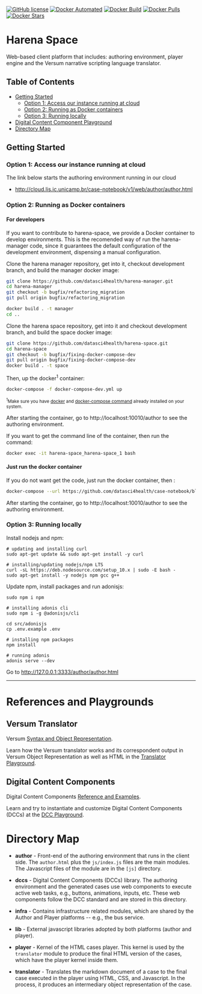 [![GitHub license](https://img.shields.io/github/license/Naereen/StrapDown.js.svg)](https://github.com/datasci4health/harena-space/blob/master/LICENSE)
[![Docker Automated](https://img.shields.io/docker/cloud/automated/datasci4health/harena-space.svg?style=flat)](https://cloud.docker.com/u/datasci4health/repository/registry-1.docker.io/datasci4health/harena-space)
[![Docker Build](https://img.shields.io/docker/cloud/build/datasci4health/harena-space.svg?style=flat)](https://cloud.docker.com/u/datasci4health/repository/registry-1.docker.io/datasci4health/harena-space)
[![Docker Pulls](https://img.shields.io/docker/pulls/datasci4health/harena-space.svg?style=flat)](https://cloud.docker.com/u/datasci4health/repository/registry-1.docker.io/datasci4health/harena-space)
[![Docker Stars](https://img.shields.io/docker/stars/datasci4health/harena-space.svg?style=flat)](https://cloud.docker.com/u/datasci4health/repository/registry-1.docker.io/datasci4health/harena-space)

# Harena Space
Web-based client platform that includes: authoring environment, player engine and the Versum narrative scripting language translator.

## Table of Contents 

* [Getting Started](#getting-started)
  * [Option 1: Access our instance running at cloud](#option-1-access-our-instance-running-at-cloud)
  * [Option 2: Running as Docker containers](#option-2-running-as-docker-containers)
  * [Option 3: Running locally](#option-3-running-locally)
* [Digital Content Component Playground](#digital-content-component-playground)
* [Directory Map](#directory-map)

<!-- * [System Requirements](#system-requirements)
  * [For running as Docker containers](#for-running-as-linuxwindows-docker-containers)
  * [For running locally](#for-running-locally)
* [Configuration](#configuration)
  * [Virtualenvs: AdonisJS](#virtualenvs-adonisjs)
  * [Virtualenvs: Database](#virtualenvs-database)
* [Contributing](#contributing)
  * [Project organization](#project-organization)
  * [Branch organization (future CI/CD)](#branch-organization-future-cicd)-->

## Getting Started

### Option 1: Access our instance running at cloud

The link below starts the authoring environment running in our cloud

* http://cloud.lis.ic.unicamp.br/case-notebook/v1/web/author/author.html

### Option 2: Running as Docker containers

#### For developers

If you want to contribute to harena-space, we provide a Docker container to develop environments. 
This is the recomended way of run the harena-manager code, since it guarantees the default configuration of the development environment, dispensing a manual configuration.

Clone the harena manager repository, get into it, checkout development branch, and build the manager docker image:
```bash
git clone https://github.com/datasci4health/harena-manager.git
cd harena-manager
git checkout -b bugfix/refactoring_migration
git pull origin bugfix/refactoring_migration

docker build . -t manager
cd ..
```

Clone the harena space repository, get into it and checkout development branch, and build the space docker image:
```bash
git clone https://github.com/datasci4health/harena-space.git
cd harena-space
git checkout -b bugfix/fixing-docker-compose-dev
git pull origin bugfix/fixing-docker-compose-dev
docker build . -t space

```

Then, up the docker<sup>1</sup> container:

```bash
docker-compose -f docker-compose-dev.yml up
```
<sub><sup>1</sup>Make sure you have [docker](https://docs.docker.com/install/) and [docker-compose command](https://docs.docker.com/compose/install/) already installed on your system.</sub>

After starting the container, go to http://localhost:10010/author to see the authoring environment.

If you want to get the command line of the container, then run the command:

```bash
docker exec -it harena-space_harena-space_1 bash
```

#### Just run the docker container

If you do not want get the code, just run the docker container, then :

```bash
docker-compose --url https://github.com/datasci4health/case-notebook/blob/master/docker-compose-dev.yml up
```

After starting the container, go to http://localhost:10010/author to see the authoring environment.

### Option 3: Running locally
Install nodejs and npm:
```
# updating and installing curl
sudo apt-get update && sudo apt-get install -y curl 

# installing/updating nodejs/npm LTS
curl -sL https://deb.nodesource.com/setup_10.x | sudo -E bash -
sudo apt-get install -y nodejs npm gcc g++
```

Update npm, install packages and run adonisjs:

```
sudo npm i npm

# installing adonis cli
sudo npm i -g @adonisjs/cli

cd src/adonisjs 
cp .env.example .env

# installing npm packages
npm install

# running adonis
adonis serve --dev

```
Go to http://127.0.0.1:3333/author/author.html


---

# References and Playgrounds

## Versum Translator

Versum [Syntax  and Object Representation](https://github.com/datasci4health/harena-docs/blob/master/versum/syntax.md).

Learn how the Versum translator works and its correspondent output in  Versum Object Representation as well as HTML in the [Translator Playground](https://ds4h.org/harena-space/src/adonisjs/public/translator/playground/).

## Digital Content Components

Digital Content Components [Reference and Examples](http://datasci4health.github.io/harena-space/src/adonisjs/public/dccs/).

Learn and try to instantiate and customize Digital Content Components (DCCs) at the [DCC Playground](http://datasci4health.github.io/harena-space/src/adonisjs/public/dccs/playground/).


# Directory Map

* **author** - Front-end of the authoring environment that runs in the client side. The `author.html` plus the `js/index.js` files are the main modules. The Javascript files of the module are in the `[js]` directory.

* **dccs** - Digital Content Components (DCCs) library. The authoring environment and the generated cases use web components to execute active web tasks, e.g., buttons, animations, inputs, etc. These web components follow the DCC standard and are stored in this directory.

* **infra** - Contains infrastructure related modules, which are shared by the Author and Player platforms -- e.g., the bus service.

* **lib** - External javascript libraries adopted by both platforms (author and player).

* **player** - Kernel of the HTML cases player. This kernel is used by the `translator` module to produce the final HTML version of the cases, which have the player kernel inside them.

* **translator** - Translates the markdown document of a case to the final case executed in the player using HTML, CSS, and Javascript. In the process, it produces an intermediary object representation of the case.
